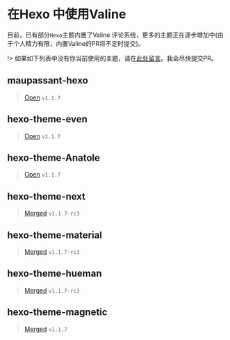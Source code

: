 # 在Hexo 中使用Valine

目前，已有部分`Hexo`主题内置了Valine 评论系统，更多的主题正在逐步增加中(由于个人精力有限，内置Valine的PR将不定时提交)。

!> 如果如下列表中没有你当前使用的主题，请在[此处留言](/try.html ":ignore")。我会尽快提交PR。

## maupassant-hexo
> [Open](https://github.com/tufu9441/maupassant-hexo/pull/331) `v1.1.7`

## hexo-theme-even
> [Open](https://github.com/ahonn/hexo-theme-even/pull/179) `v1.1.7`

## hexo-theme-Anatole
> [Open](https://github.com/Ben02/hexo-theme-Anatole/pull/25) `v1.1.7`

## hexo-theme-next
> [Merged](https://github.com/iissnan/hexo-theme-next/pull/1959) `v1.1.7-rc3`

## hexo-theme-material
> [Merged](https://github.com/viosey/hexo-theme-material/pull/558) `v1.1.7-rc3`

## hexo-theme-hueman
> [Merged](https://github.com/ppoffice/hexo-theme-hueman/pull/186) `v1.1.7-rc3`

## hexo-theme-magnetic
> [Merged](https://github.com/klugjo/hexo-theme-magnetic/pull/14) `v1.1.7`

